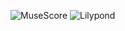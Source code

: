<style>
.reveal section#desired2 img{
    height: 350px;
    margin: 0;
    border: 0;
}
</style>

![MuseScore](e-o/desiredmusexml.svg)
![Lilypond](e-o/desiredlilypond.png)
